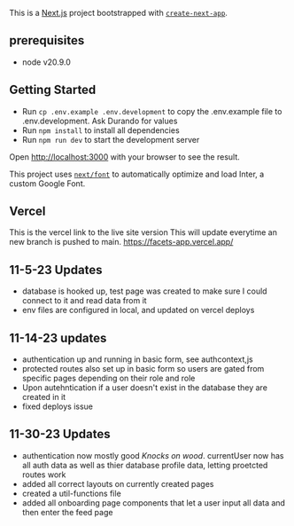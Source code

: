 This is a [Next.js](https://nextjs.org/) project bootstrapped with [`create-next-app`](https://github.com/vercel/next.js/tree/canary/packages/create-next-app).

## prerequisites

- node v20.9.0

## Getting Started

- Run `cp .env.example .env.development` to copy the .env.example file to .env.development. Ask Durando for values
- Run `npm install` to install all dependencies
- Run `npm run dev` to start the development server

Open [http://localhost:3000](http://localhost:3000) with your browser to see the result.

This project uses [`next/font`](https://nextjs.org/docs/basic-features/font-optimization) to automatically optimize and load Inter, a custom Google Font.

## Vercel

This is the vercel link to the live site version
This will update everytime an new branch is pushed to main.
<https://facets-app.vercel.app/>

## 11-5-23 Updates

- database is hooked up, test page was created to make sure I could
  connect to it and read data from it
- env files are configured in local, and updated on vercel deploys

## 11-14-23 updates

- authentication up and running in basic form, see authcontext,js
- protected routes also set up in basic form so users are gated from specific pages depending on their role and role
- Upon autehntication if a user doesn't exist in the database they are created in it
- fixed deploys issue

## 11-30-23 Updates

- authentication now mostly good _Knocks on wood_. currentUser now has all auth data as well as thier database profile data, letting proetcted routes work
- added all correct layouts on currently created pages
- created a util-functions file
- added all onboarding page components that let a user input all data and then enter the feed page

